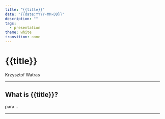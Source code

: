 ```yaml
---
title: "{{title}}"
date: "{{date:YYYY-MM-DD}}"
description: ""
tags:
  - presentation
theme: white
transition: none
---
```


# {{title}}

Krzysztof Watras

---

## What is {{title}}?

para...

---
